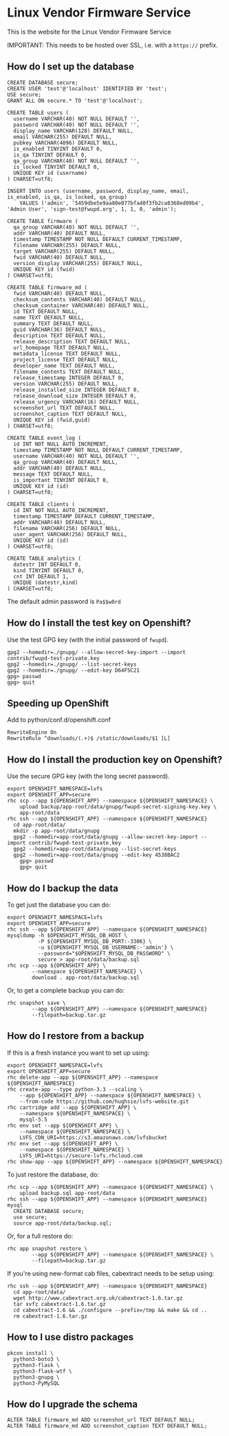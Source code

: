 Linux Vendor Firmware Service
=============================

This is the website for the Linux Vendor Firmware Service

IMPORTANT: This needs to be hosted over SSL, i.e. with a `https://` prefix.

## How do I set up the database ##

    CREATE DATABASE secure;
    CREATE USER 'test'@'localhost' IDENTIFIED BY 'test';
    USE secure;
    GRANT ALL ON secure.* TO 'test'@'localhost';

    CREATE TABLE users (
      username VARCHAR(40) NOT NULL DEFAULT '',
      password VARCHAR(40) NOT NULL DEFAULT '',
      display_name VARCHAR(128) DEFAULT NULL,
      email VARCHAR(255) DEFAULT NULL,
      pubkey VARCHAR(4096) DEFAULT NULL,
      is_enabled TINYINT DEFAULT 0,
      is_qa TINYINT DEFAULT 0,
      qa_group VARCHAR(40) NOT NULL DEFAULT '',
      is_locked TINYINT DEFAULT 0,
      UNIQUE KEY id (username)
    ) CHARSET=utf8;

    INSERT INTO users (username, password, display_name, email, is_enabled, is_qa, is_locked, qa_group)
        VALUES ('admin', '5459dbe5e9aa80e077bfa40f3fb2ca8368ed09b4', 'Admin User', 'sign-test@fwupd.org', 1, 1, 0, 'admin');

    CREATE TABLE firmware (
      qa_group VARCHAR(40) NOT NULL DEFAULT '',
      addr VARCHAR(40) DEFAULT NULL,
      timestamp TIMESTAMP NOT NULL DEFAULT CURRENT_TIMESTAMP,
      filename VARCHAR(255) DEFAULT NULL,
      target VARCHAR(255) DEFAULT NULL,
      fwid VARCHAR(40) DEFAULT NULL,
      version_display VARCHAR(255) DEFAULT NULL,
      UNIQUE KEY id (fwid)
    ) CHARSET=utf8;

    CREATE TABLE firmware_md (
      fwid VARCHAR(40) DEFAULT NULL,
      checksum_contents VARCHAR(40) DEFAULT NULL,
      checksum_container VARCHAR(40) DEFAULT NULL,
      id TEXT DEFAULT NULL,
      name TEXT DEFAULT NULL,
      summary TEXT DEFAULT NULL,
      guid VARCHAR(36) DEFAULT NULL,
      description TEXT DEFAULT NULL,
      release_description TEXT DEFAULT NULL,
      url_homepage TEXT DEFAULT NULL,
      metadata_license TEXT DEFAULT NULL,
      project_license TEXT DEFAULT NULL,
      developer_name TEXT DEFAULT NULL,
      filename_contents TEXT DEFAULT NULL,
      release_timestamp INTEGER DEFAULT 0,
      version VARCHAR(255) DEFAULT NULL,
      release_installed_size INTEGER DEFAULT 0,
      release_download_size INTEGER DEFAULT 0,
      release_urgency VARCHAR(16) DEFAULT NULL,
      screenshot_url TEXT DEFAULT NULL,
      screenshot_caption TEXT DEFAULT NULL,
      UNIQUE KEY id (fwid,guid)
    ) CHARSET=utf8;

    CREATE TABLE event_log (
      id INT NOT NULL AUTO_INCREMENT,
      timestamp TIMESTAMP NOT NULL DEFAULT CURRENT_TIMESTAMP,
      username VARCHAR(40) NOT NULL DEFAULT '',
      qa_group VARCHAR(40) DEFAULT NULL,
      addr VARCHAR(40) DEFAULT NULL,
      message TEXT DEFAULT NULL,
      is_important TINYINT DEFAULT 0,
      UNIQUE KEY id (id)
    ) CHARSET=utf8;

    CREATE TABLE clients (
      id INT NOT NULL AUTO_INCREMENT,
      timestamp TIMESTAMP DEFAULT CURRENT_TIMESTAMP,
      addr VARCHAR(40) DEFAULT NULL,
      filename VARCHAR(256) DEFAULT NULL,
      user_agent VARCHAR(256) DEFAULT NULL,
      UNIQUE KEY id (id)
    ) CHARSET=utf8;

    CREATE TABLE analytics (
      datestr INT DEFAULT 0,
      kind TINYINT DEFAULT 0,
      cnt INT DEFAULT 1,
      UNIQUE (datestr,kind)
    ) CHARSET=utf8;

The default admin password is `Pa$$w0rd`

## How do I install the test key on Openshift? ##

Use the test GPG key (with the initial password of `fwupd`).

    gpg2 --homedir=./gnupg/ --allow-secret-key-import --import contrib/fwupd-test-private.key
    gpg2 --homedir=./gnupg/ --list-secret-keys
    gpg2 --homedir=./gnupg/ --edit-key D64F5C21
    gpg> passwd
    gpg> quit

Speeding up OpenShift
---------------------

Add to python/conf.d/openshift.conf

    RewriteEngine On
    RewriteRule ^downloads/(.+)$ /static/downloads/$1 [L]

## How do I install the production key on Openshift? ##

Use the secure GPG key (with the long secret password).

    export OPENSHIFT_NAMESPACE=lvfs
    export OPENSHIFT_APP=secure
    rhc scp --app ${OPENSHIFT_APP} --namespace ${OPENSHIFT_NAMESPACE} \
        upload backup/app-root/data/gnupg/fwupd-secret-signing-key.key \
        app-root/data
    rhc ssh --app ${OPENSHIFT_APP} --namespace ${OPENSHIFT_NAMESPACE}
      cd app-root/data/
      mkdir -p app-root/data/gnupg
      gpg2 --homedir=app-root/data/gnupg --allow-secret-key-import --import contrib/fwupd-test-private.key
      gpg2 --homedir=app-root/data/gnupg --list-secret-keys
      gpg2 --homedir=app-root/data/gnupg --edit-key 4538BAC2
        gpg> passwd
        gpg> quit

## How do I backup the data ##

To get just the database you can do:

    export OPENSHIFT_NAMESPACE=lvfs
    export OPENSHIFT_APP=secure
    rhc ssh --app ${OPENSHIFT_APP} --namespace ${OPENSHIFT_NAMESPACE}
    mysqldump -h $OPENSHIFT_MYSQL_DB_HOST \
              -P ${OPENSHIFT_MYSQL_DB_PORT:-3306} \
              -u ${OPENSHIFT_MYSQL_DB_USERNAME:-'admin'} \
              --password="$OPENSHIFT_MYSQL_DB_PASSWORD" \
              secure > app-root/data/backup.sql
    rhc scp --app ${OPENSHIFT_APP} \
            --namespace ${OPENSHIFT_NAMESPACE} \
            download . app-root/data/backup.sql

Or, to get a complete backup you can do:

    rhc snapshot save \
            --app ${OPENSHIFT_APP} --namespace ${OPENSHIFT_NAMESPACE}
            --filepath=backup.tar.gz

## How do I restore from a backup ##

If this is a fresh instance you want to set up using:

    export OPENSHIFT_NAMESPACE=lvfs
    export OPENSHIFT_APP=secure
    rhc delete-app --app ${OPENSHIFT_APP} --namespace ${OPENSHIFT_NAMESPACE}
    rhc create-app --type python-3.3 --scaling \
        --app ${OPENSHIFT_APP} --namespace ${OPENSHIFT_NAMESPACE} \
        --from-code https://github.com/hughsie/lvfs-website.git
    rhc cartridge add --app ${OPENSHIFT_APP} \
        --namespace ${OPENSHIFT_NAMESPACE} \
        mysql-5.5
    rhc env set --app ${OPENSHIFT_APP} \
        --namespace ${OPENSHIFT_NAMESPACE} \
        LVFS_CDN_URI=https://s3.amazonaws.com/lvfsbucket
    rhc env set --app ${OPENSHIFT_APP} \
        --namespace ${OPENSHIFT_NAMESPACE} \
        LVFS_URI=https://secure-lvfs.rhcloud.com
    rhc show-app --app ${OPENSHIFT_APP} --namespace ${OPENSHIFT_NAMESPACE}

To just restore the database, do:

    rhc scp --app ${OPENSHIFT_APP} --namespace ${OPENSHIFT_NAMESPACE} \
        upload backup.sql app-root/data
    rhc ssh --app ${OPENSHIFT_APP} --namespace ${OPENSHIFT_NAMESPACE}
    mysql
      CREATE DATABASE secure;
      use secure;
      source app-root/data/backup.sql;

Or, for a full restore do:

    rhc app snapshot restore \
            --app ${OPENSHIFT_APP} --namespace ${OPENSHIFT_NAMESPACE} \
            --filepath=backup.tar.gz

If you're using new-format cab files, cabextract needs to be setup using:

    rhc ssh --app ${OPENSHIFT_APP} --namespace ${OPENSHIFT_NAMESPACE}
      cd app-root/data/
      wget http://www.cabextract.org.uk/cabextract-1.6.tar.gz
      tar xvfz cabextract-1.6.tar.gz
      cd cabextract-1.6 && ./configure --prefix=/tmp && make && cd ..
      rm cabextract-1.6.tar.gz

## How to I use distro packages ##

    pkcon install \
      python3-boto3 \
      python3-flask \
      python3-flask-wtf \
      python3-gnupg \
      python3-PyMySQL

## How do I upgrade the schema ##

    ALTER TABLE firmware_md ADD screenshot_url TEXT DEFAULT NULL;
    ALTER TABLE firmware_md ADD screenshot_caption TEXT DEFAULT NULL;

